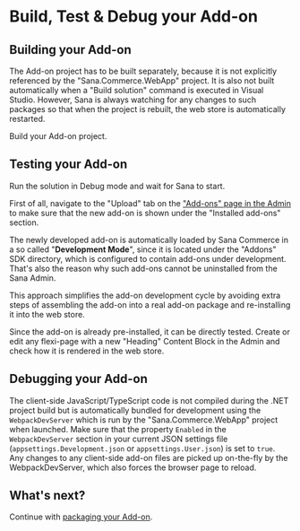 # Build, Test & Debug your Add-on

## Building your Add-on

The Add-on project has to be built separately, because it is not explicitly referenced by the "Sana.Commerce.WebApp" project. It is also not built automatically when a "Build solution" command is executed in Visual Studio. However, Sana is always watching for any changes to such packages so that when the project is rebuilt, the web store is automatically restarted.

Build your Add-on project.

## Testing your Add-on

Run the solution in Debug mode and wait for Sana to start.

First of all, navigate to the "Upload" tab on the ["Add-ons" page in the Admin](https://support.sana-commerce.com/Content/Sana-Apps/Apps-for-Your-Sana-Web-Store/Sana-Add-ons.htm) to make sure that the new add-on is shown under the "Installed add-ons" section.

The newly developed add-on is automatically loaded by Sana Commerce in a so called "**Development Mode**", since it is located under the "Addons" SDK directory, which is configured to contain add-ons under development. That's also the reason why such add-ons cannot be uninstalled from the Sana Admin.

This approach simplifies the add-on development cycle by avoiding extra steps of assembling the add-on into a real add-on package and re-installing it into the web store.

Since the add-on is already pre-installed, it can be directly tested. Create or edit any flexi-page with a new "Heading" Content Block in the Admin and check how it is rendered in the web store.

## Debugging your Add-on

The client-side JavaScript/TypeScript code is not compiled during the .NET project build but is automatically bundled for development using the `WebpackDevServer` which is run by the "Sana.Commerce.WebApp" project when launched. Make sure that the property `Enabled` in the `WebpackDevServer` section in your current JSON settings file (`appsettings.Development.json` or `appsettings.User.json`) is set to `true`. Any changes to any client-side add-on files are picked up on-the-fly by the WebpackDevServer, which also forces the browser page to reload.

## What's next?

Continue with [packaging your Add-on](packaging.md).